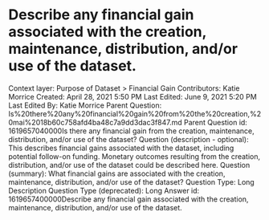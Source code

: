 # Describe any financial gain associated with the creation, maintenance, distribution, and/or use of the dataset.

Context layer: Purpose of Dataset > Financial Gain
Contributors: Katie Morrice
Created: April 28, 2021 5:50 PM
Last Edited: June 9, 2021 5:20 PM
Last Edited By: Katie Morrice
Parent Question: Is%20there%20any%20financial%20gain%20from%20the%20creation,%20mai%2018b60c758afd4ba48c7a9dd3dac3f847.md
Parent Question id: 1619657040000Is there any financial gain from the creation, maintenance, distribution, and/or use of the dataset?
Question (description - optional): This describes financial gains associated with the dataset, including potential follow-on funding. Monetary outcomes resulting from the creation, distribution, and/or use of the dataset could be described here.
Question (summary): What financial gains are associated with the creation, maintenance, distribution, and/or use of the dataset?
Question Type: Long Description
Question Type (deprecated): Long Answer
id: 1619657400000Describe any financial gain associated with the creation, maintenance, distribution, and/or use of the dataset.